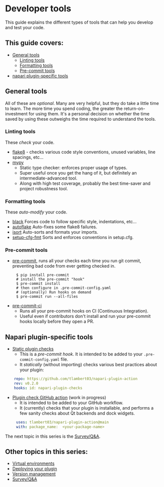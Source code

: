 # Developer tools

This guide explains the different types of tools that can help you develop and test your code.

## This guide covers:

- [General tools](#general-tools)
  - [Linting tools](#linting-tools)
  - [Formatting tools](#formatting-tools)
  - [Pre-commit tools](#pre-commit-tools)
- [napari plugin-specific tools](#napari-plugin-specific-tools)

## General tools

All of these are *optional*.
Many are very helpful, but they do take a little time to learn. The more time you spend coding, the greater the return-on-investment for using them. It's a personal decision on whether the time saved by using these outweighs the time required to understand the tools.

### Linting tools

These _check_ your code.

- [flake8](https://flake8.pycqa.org/) - checks various code style conventions, unused variables, line spacings, etc…
- [mypy](https://github.com/python/mypy)
  - Static type checker: enforces proper usage of types.
  - Super useful once you get the hang of it, but definitely an intermediate-advanced tool.
  - Along with high test coverage, probably the best time-saver and project robustness tool.

### Formatting tools

These _auto-modify_ your code.

- [black](https://github.com/psf/black)
  Forces code to follow specific style, indentations, etc...
- [autoflake](https://github.com/myint/autoflake)
  Auto-fixes some flake8 failures.
- [isort](https://github.com/PyCQA/isort)
  Auto-sorts and formats your imports.
- [setup-cfg-fmt](https://github.com/asottile/setup-cfg-fmt)
  Sorts and enforces conventions in setup.cfg.

### Pre-commit tools

- [pre-commit](https://pre-commit.com/), runs all your checks each time you run git commit, preventing bad code from ever getting checked in.

```console
     $ pip install pre-commit
     # install the pre-commit "hook"
     $ pre-commit install
     # then configure in .pre-commit-config.yaml
     # (optionally) Run hooks on demand
     $ pre-commit run --all-files
```

- [pre-commit-ci](https://pre-commit.ci/)
  - Runs all your pre-commit hooks on CI (Continuous Integration).
  - Useful even if contributors don't install and run your pre-commit hooks locally before they open a PR.

## Napari plugin-specific tools

- [Static plugin checks](https://github.com/tlambert03/napari-plugin-checks)
  - This is a *pre-commit hook*. It is intended to be added to your
    `.pre-commit-config.yaml` file.
  - It *statically* (without importing) checks various best practices about your plugin:

```yaml
    repo: https://github.com/tlambert03/napari-plugin-action
    rev: v0.2.0
    hooks: id: napari-plugin-checks
```

- [Plugin check GitHub action](https://github.com/tlambert03/napari-plugin-action)  (work in progress)
  - It is intended to be added to your GitHub workflow.
  - It (currently) checks that your plugin is installable, and performs a few sanity checks about Qt backends and dock widgets.

```yaml
     uses: tlambert03/napari-plugin-action@main
     with: package_name:  <your-package-name>
```

The next topic in this series is the [Survey/Q&A](./5-survey.md).

## Other topics in this series:

- [Virtual environments](./1-virtual-environments)
- [Deploying your plugin](./2-deploying-your-plugin.md)
- [Version management](./3-version-management.md)
- [Survey/Q&A](./5-survey.md)
